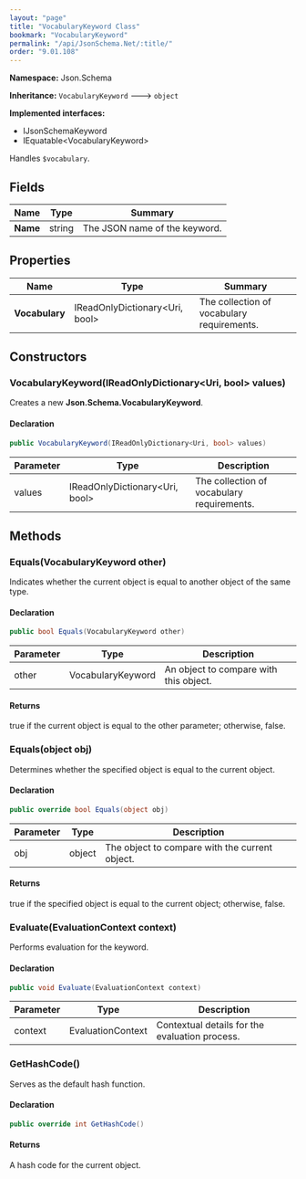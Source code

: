 ```yaml
---
layout: "page"
title: "VocabularyKeyword Class"
bookmark: "VocabularyKeyword"
permalink: "/api/JsonSchema.Net/:title/"
order: "9.01.108"
---
```

**Namespace:** Json.Schema

**Inheritance:**
`VocabularyKeyword`
 🡒 
`object`

**Implemented interfaces:**

- IJsonSchemaKeyword
- IEquatable\<VocabularyKeyword\>

Handles `$vocabulary`.

## Fields

| Name | Type | Summary |
|---|---|---|
| **Name** | string | The JSON name of the keyword. |
## Properties

| Name | Type | Summary |
|---|---|---|
| **Vocabulary** | IReadOnlyDictionary\<Uri, bool\> | The collection of vocabulary requirements. |
## Constructors

### VocabularyKeyword(IReadOnlyDictionary\<Uri, bool\> values)

Creates a new **Json.Schema.VocabularyKeyword**.

#### Declaration

```c#
public VocabularyKeyword(IReadOnlyDictionary<Uri, bool> values)
```
| Parameter | Type | Description |
|---|---|---|
| values | IReadOnlyDictionary\<Uri, bool\> | The collection of vocabulary requirements. |

## Methods

### Equals(VocabularyKeyword other)

Indicates whether the current object is equal to another object of the same type.

#### Declaration

```c#
public bool Equals(VocabularyKeyword other)
```
| Parameter | Type | Description |
|---|---|---|
| other | VocabularyKeyword | An object to compare with this object. |

#### Returns

true if the current object is equal to the <paramref name="other">other</paramref> parameter; otherwise, false.

### Equals(object obj)

Determines whether the specified object is equal to the current object.

#### Declaration

```c#
public override bool Equals(object obj)
```
| Parameter | Type | Description |
|---|---|---|
| obj | object | The object to compare with the current object. |

#### Returns

true if the specified object  is equal to the current object; otherwise, false.

### Evaluate(EvaluationContext context)

Performs evaluation for the keyword.

#### Declaration

```c#
public void Evaluate(EvaluationContext context)
```
| Parameter | Type | Description |
|---|---|---|
| context | EvaluationContext | Contextual details for the evaluation process. |

### GetHashCode()

Serves as the default hash function.

#### Declaration

```c#
public override int GetHashCode()
```

#### Returns

A hash code for the current object.

